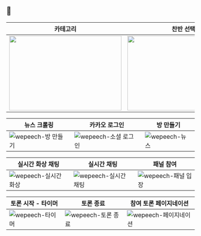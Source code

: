 ##  👋


|카테고리|찬반 선택|원클릭 투표|
|--|--|--|
|<img src = "https://user-images.githubusercontent.com/57132148/171777559-72bab1b2-e51d-49d3-b7b3-20da1c6c26ab.gif" width="300" height="200"/>|<img src="https://user-images.githubusercontent.com/57132148/171777728-d8fede4a-40e4-4d98-b845-5cf74033568c.gif" width="300" height="200" />|<img src="https://user-images.githubusercontent.com/57132148/171778770-1da123c8-3f87-463b-9226-8d49e1080dc7.gif" width="300" height="200"/>|

|뉴스 크롤링|카카오 로그인|방 만들기|
|--|--|--|
|![wepeech-방 만들기](https://user-images.githubusercontent.com/57132148/171779406-fabc14b1-f1c6-4a1b-9097-514c980be5a2.gif)|![wepeech-소셜 로그인](https://user-images.githubusercontent.com/57132148/171779392-c05df2f9-be54-4dc9-8000-b58be6687589.gif)|![wepeech-뉴스](https://user-images.githubusercontent.com/57132148/171779372-559d1d77-b8b3-4490-82f9-8d72681bd88d.gif)|

|실시간 화상 채팅|실시간 채팅|패널 참여|
|--|--|--|
|![wepeech-실시간 화상](https://user-images.githubusercontent.com/57132148/171780270-911ab894-3e5d-4ba3-8e93-5aec6f567a37.gif)|![wepeech-실시간 채팅](https://user-images.githubusercontent.com/57132148/171780204-f7fafb7e-da69-4e23-a4e3-26b454478b49.gif)|![wepeech-패널 입장](https://user-images.githubusercontent.com/57132148/171780228-ec28fef4-5698-4b63-9b24-721de3ae388d.gif)|

|토론 시작 - 타이머|토론 종료|참여 토론 페이지네이션|
|--|--|--|
|![wepeech-타이머](https://user-images.githubusercontent.com/57132148/171780394-ec8c2c31-e37f-4982-a773-55bc73a200a9.gif)|![wepeech-토론 종료](https://user-images.githubusercontent.com/57132148/171780426-87f83fbf-dd68-4a8f-9007-47c1e8b0374b.gif)|![wepeech-페이지네이션](https://user-images.githubusercontent.com/57132148/171780440-8d147c68-a79e-443e-9ac4-e16f17ea9281.gif)|


<!--


**Here are some ideas to get you started:**

🙋‍♀️ A short introduction - what is your organization all about?
🌈 Contribution guidelines - how can the community get involved?
👩‍💻 Useful resources - where can the community find your docs? Is there anything else the community should know?
🍿 Fun facts - what does your team eat for breakfast?
🧙 Remember, you can do mighty things with the power of [Markdown](https://docs.github.com/github/writing-on-github/getting-started-with-writing-and-formatting-on-github/basic-writing-and-formatting-syntax)
-->
